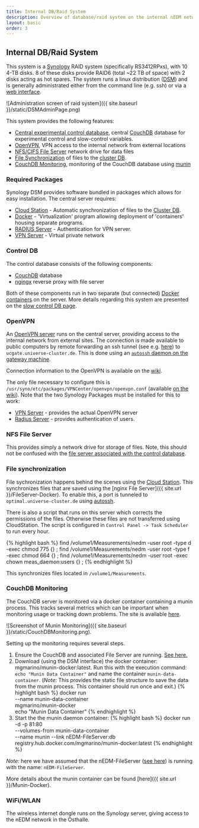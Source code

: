 ```yaml
---
title: Internal DB/Raid System
description: Overview of database/raid system on the internal nEDM network. 
layout: basic
order: 3
---
```


## Internal DB/Raid System 

This system is a [Synology](https://www.synology.com/) RAID system (specifically RS3412RPxs), with 10 4-TB
disks.  8 of these disks provide RAID6 (total ~22 TB of space) with 2 disks
acting as hot spares.  The system runs a linux distribution
([DSM](https://www.synology.com/en-global/dsm)) and is generally administrated either from the command line (e.g. ssh) or via a [web interface](https://raid.nedm1:5001). 

![Administration screen of raid system]({{ site.baseurl }}/static/DSMAdminPage.png)

This system provides the following features:

* [Central experimental control database](#control-db), central [CouchDB](http://couchdb.apache.org/) database for experimental control and slow-control variables. 
* [OpenVPN](#openvpn), VPN access to the internal network from external locations
* [NFS/CIFS File Server](#nfs-file-server) network drive for data files 
* [File Synchronization](#file-synchronization) of files to the [cluster DB](Cluster-DB.html).
* [CouchDB Monitoring](#couchdb-monitoring), monitoring of the CouchDB database using [munin](http://munin-monitoring.org/) 

### Required Packages

Synology DSM provides software bundled in packages which allows for easy
installation.  The central server requires:

* [Cloud Station](https://www.synology.com/en-us/dsm/app_packages/CloudStation) - Automatic synchronization of files to the [Cluster DB](Cluster-DB.html). 
* [Docker](https://www.synology.com/en-us/dsm/app_packages/Docker) - 'Virtualization' program allowing deployment of 'containers' housing separate programs.
* [RADIUS Server](https://www.synology.com/en-us/dsm/app_packages/RadiusServer) - Authentication for VPN server.
* [VPN Server](https://www.synology.com/en-us/dsm/app_packages/VPNCenter) - Virtual private network

### Control DB

The control database consists of the following components:

* [CouchDB](http://couchdb.apache.org) database
* [ngingx](http://nginx.org/) reverse proxy with file server 

Both of these components run in two separate (but connected) [Docker
containers](https://www.docker.com/) on the server.  More details regarding
this system are presented on the [slow control DB page](Control-DB.html). 

### OpenVPN

An [OpenVPN server](https://openvpn.net/) runs on the central server, providing access
to the internal network from external sites.  The connection is made available
to public computers by remote forwarding an ssh tunnel (see e.g.
[here](http://blog.trackets.com/2014/05/17/ssh-tunnel-local-and-remote-port-forwarding-explained-with-examples.html))
to `ucgate.universe-cluster.de`.  This is done using an [`autossh` daemon on the gateway machine](GatewayMachine.html#ssh-routing).

Connection information to the OpenVPN is available on the [wiki](https://fierlinger.wiki.tum.de/Connection+to+VPN+at+Osthalle).

The only file necessary to configure this is
`/usr/syno/etc/packages/VPNCenter/openvpn/openvpn.conf` (available [on the
wiki](https://fierlinger.wiki.tum.de/Connection+to+VPN+at+Osthalle#Administration)).  Note that the two Synology Packages must be installed for this to work:

* [VPN Server](https://www.synology.com/en-us/dsm/app_packages/VPNCenter) - provides the actual OpenVPN server
* [Radius Server](https://www.synology.com/en-us/dsm/app_packages/RadiusServer) - provides authentication of users. 

### NFS File Server

This provides simply a network drive for storage of files.  Note, this should
not be confused with the [file server associated with the control database](Control-DB.html). 

### File synchronization

File sychronization happens behind the scenes using the [Cloud
Station](https://www.synology.com/en-us/dsm/app_packages/CloudStation).
This synchronizes files that are saved using the [nginx File
Server]({{ site.url }}/FileServer-Docker).  To enable this, a port is tunneled to 
`optimal.universe-cluster.de` using [autossh](GatewayMachine.html#ssh-routing).

There is also a script that runs on this server which corrects the permissions
of the files.  Otherwise these files are not transferred using CloudStation.
The script is configured in `Control Panel -> Task Scheduler` to run every hour.

{% highlight bash %}
find /volume1/Measurements/nedm -user root -type d -exec chmod 775 {} \; 
find /volume1/Measurements/nedm -user root -type f -exec chmod 664 {} \; 
find /volume1/Measurements/nedm -user root -exec chown meas_daemon:users {} \;
{% endhighlight %}

This synchronizes files located in `/volume1/Measurements`.

### CouchDB Monitoring 

The CouchDB server is monitored via a docker container containing a munin
process.  This tracks several metrics which can be important when monitoring
usage or tracking down problems.  The site is available
[here](http://raid.nedm1:81/). 

![Screenshot of Munin Monitoring]({{ site.baseurl }}/static/CouchDBMonitoring.png).

Setting up the monitoring requires several steps.

1. Ensure the CouchDB and associated File Server are running.  [See
here.](Central-DB.html)
2. Download (using the DSM interface) the docker container:
mgmarino/munin-docker:latest.  Run this with the execution command: `echo
"Munin Data Container"` and name the container `munin-data-container`.
(_Note_: This provides the static file structure to save the data from the
munin process.  This container should run once and exit.)
{% highlight bash %}
docker run\
  --name munin-data-container\
  mgmarino/munin-docker\
  echo "Munin Data Container"
{% endhighlight %}
3. Start the the munin daemon container:
{% highlight bash %}
docker run -d -p 81:80\
  --volumes-from munin-data-container\
  --name munin --link nEDM-FileServer:db \
  registry.hub.docker.com/mgmarino/munin-docker:latest
{% endhighlight %}

*Note:* here we have assumed that the nEDM-FileServer ([see
here](Central-DB.html)) is running with the name: `nEDM-FileServer`.

More details about the munin container can be found 
[here]({{ site.url }}/Munin-Docker).

### WiFi/WLAN

The wireless internet dongle runs on the Synology server, giving access to the
nEDM network in the Osthalle.

